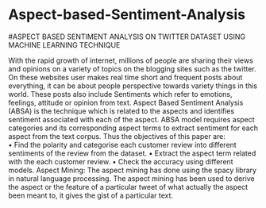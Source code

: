 # Aspect-based-Sentiment-Analysis
#ASPECT BASED SENTIMENT ANALYSIS ON TWITTER DATASET USING MACHINE LEARNING TECHNIQUE

With the rapid growth of internet, millions of people are sharing their views and opinions on a variety of topics on the blogging sites such as the twitter. On these websites user makes real time short and frequent posts about everything, it can be about people perspective towards variety things in this world. These posts also include Sentiments which refer to emotions, feelings, attitude or opinion from text.
Aspect Based Sentiment Analysis (ABSA) is the technique which is related to the aspects and identifies sentiment associated with each of the aspect. ABSA model requires aspect categories and its corresponding aspect terms to extract sentiment for each aspect from the text corpus. Thus the objectives of this paper are:  
• Find the polarity  and categorise each customer review into different sentiments of the review from the dataset. 
• Extract the aspect term related with the each customer review. 
• Check the accuracy using different models.
 Aspect Mining: 
The aspect mining has done using the spacy library in natural language processing. The aspect mining has been used to derive the aspect or the feature of a particular tweet of what actually the aspect been meant to, it gives the gist of a particular text. 

